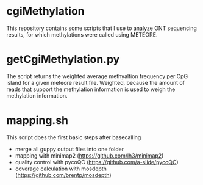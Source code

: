 # cgiMethylation
This repository contains some scripts that I use to analyze ONT sequencing results, for which methylations were called using METEORE.


# getCgiMethylation.py
The script returns the weighted average methyaltion frequency per CpG island for a given meteore result file. Weighted, because the amount of reads that support the methylation information is used to weigh the methylation information.

# mapping.sh
This script does the first basic steps after basecalling
- merge all guppy output files into one folder
- mapping with minimap2 (https://github.com/lh3/minimap2)
- quality control with pycoQC (https://github.com/a-slide/pycoQC)
- coverage calculation with mosdepth (https://github.com/brentp/mosdepth)
